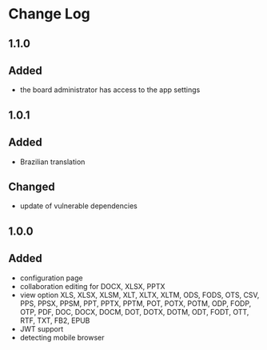 # Change Log

## 1.1.0
## Added
- the board administrator has access to the app settings

## 1.0.1
## Added
- Brazilian translation

## Changed
- update of vulnerable dependencies

## 1.0.0
## Added
- configuration page
- collaboration editing for DOCX, XLSX, PPTX
- view option XLS, XLSX, XLSM, XLT, XLTX, XLTM, ODS, FODS, OTS, CSV, PPS, PPSX, PPSM, PPT, PPTX, PPTM, POT, POTX, POTM, ODP, FODP, OTP, PDF, DOC, DOCX, DOCM, DOT, DOTX, DOTM, ODT, FODT, OTT, RTF, TXT, FB2, EPUB
- JWT support
- detecting mobile browser